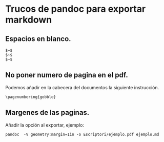 # Trucos de pandoc para exportar markdown

## Espacios en blanco.

```
$~$
$~$
$~$
```

## No poner numero de pagina en el pdf.

Podemos añadir en la cabecera del documentos la siguiente instrucción.

```
\pagenumbering{gobble}
```

## Margenes de las paginas.

Añadir la opción al exportar, ejemplo:

```
pandoc  -V geometry:margin=1in -o Escriptori/ejemplo.pdf ejemplo.md
```
